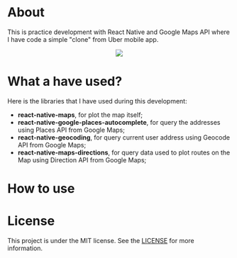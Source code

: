 # About

This is practice development with React Native and Google Maps API where I have code a simple "clone" from Uber mobile app.

<p align="center">
  <img src="./docs/demo.gif" />
</p>


# What a have used?

Here is the libraries that I have used during this development:

* **react-native-maps**, for plot the map itself;
* **react-native-google-places-autocomplete**, for query the addresses using Places API from Google Maps;
* **react-native-geocoding**, for query current user address using Geocode API from Google Maps;
* **react-native-maps-directions**, for query data used to plot routes on the Map using Direction API from Google Maps;

# How to use


# License

This project is under the MIT license. See the [LICENSE](./LICENSE) for more information.